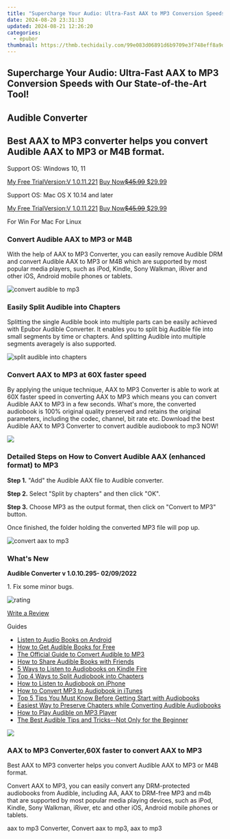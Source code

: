 ```yaml
---
title: "Supercharge Your Audio: Ultra-Fast AAX to MP3 Conversion Speeds with Our State-of-the-Art Tool!"
date: 2024-08-20 23:31:33
updated: 2024-08-21 12:26:20
categories:
  - epubor
thumbnail: https://thmb.techidaily.com/99e083d06891d6b9709e3f748eff8a9d6ada1ef3054d20b60fdb2ab68b2e719b.png
---
```


## Supercharge Your Audio: Ultra-Fast AAX to MP3 Conversion Speeds with Our State-of-the-Art Tool!

## Audible Converter

## Best AAX to MP3 converter helps you convert Audible AAX to MP3 or M4B format.

Support OS: Windows 10, 11

[My Free TrialVersion:V 1.0.11.221](https://tools.techidaily.com/epubor/audible-converter/) [Buy Now~~$45.99~~ $29.99](https://tools.techidaily.com/epubor/audible-converter/)

Support OS: Mac OS X 10.14 and later

[My Free TrialVersion:V 1.0.11.221](https://tools.techidaily.com/epubor/audible-converter/) [Buy Now~~$45.99~~ $29.99](https://tools.techidaily.com/epubor/audible-converter/)

For Win For Mac For Linux 



### Convert Audible AAX to MP3 or M4B

With the help of AAX to MP3 Converter, you can easily remove Audible DRM and convert Audible AAX to MP3 or M4B which are supported by most popular media players, such as iPod, Kindle, Sony Walkman, iRiver and other iOS, Android mobile phones or tablets. 

![convert audible to mp3](https://www.epubor.com/images/uppic/convert-audible-to-mp3-successfully-mac.png "audible converter, aax to mp3")



### Easily Split Audible into Chapters

Splitting the single Audible book into multiple parts can be easily achieved with Epubor Audible Converter. It enables you to split big Audible file into small segments by time or chapters. And splitting Audible into multiple segments averagely is also supported.

![split audible into chapters](http://www.epubor.com/images/uppic/split-audible-into-chapter-mac.png) 



### Convert AAX to MP3 at 60X faster speed

By applying the unique technique, AAX to MP3 Converter is able to work at 60X faster speed in converting AAX to MP3 which means you can convert Audible AAX to MP3 in a few seconds. What's more, the converted audiobook is 100% original quality preserved and retains the original parameters, including the codec, channel, bit rate etc. Download the best Audible AAX to MP3 Converter to convert audible audiobook to mp3 NOW!

![](http://www.epubor.com/images/fast-conversion.png)



### Detailed Steps on How to Convert Audible AAX (enhanced format) to MP3

**Step 1\.**  "Add" the Audible AAX file to Audible converter. 

**Step 2\.**  Select "Split by chapters" and then click "OK". 

**Step 3\.**  Choose MP3 as the output format, then click on "Convert to MP3" button. 

Once finished, the folder holding the converted MP3 file will pop up. 

![convert aax to mp3](http://www.epubor.com/images/uppic/convert-aax-to-mp3-adv.png) 



### What's New

**Audible Converter v 1.0.10.295- 02/09/2022** 

1\. Fix some minor bugs.

![rating](http://www.epubor.com/images/star.png)

[Write a Review](https://tools.techidaily.com/epubor/audible-converter/)

Guides 

* [Listen to Audio Books on Android](https://tools.techidaily.com/epubor/products/)
* [How to Get Audible Books for Free](https://tools.techidaily.com/epubor/products/)
* [The Official Guide to Convert Audible to MP3](https://tools.techidaily.com/epubor/products/)
* [How to Share Audible Books with Friends](https://tools.techidaily.com/epubor/products/)
* [5 Ways to Listen to Audiobooks on Kindle Fire](https://tools.techidaily.com/epubor/products/)
* [Top 4 Ways to Split Audiobook into Chapters](https://tools.techidaily.com/epubor/products/)
* [How to Listen to Audiobook on iPhone](https://tools.techidaily.com/epubor/products/)
* [How to Convert MP3 to Audiobook in iTunes](https://tools.techidaily.com/epubor/products/)
* [Top 5 Tips You Must Know Before Getting Start with Audiobooks](https://tools.techidaily.com/epubor/products/)
* [Easiest Way to Preserve Chapters while Converting Audible Audiobooks](https://tools.techidaily.com/epubor/products/)
* [How to Play Audible on MP3 Player](https://tools.techidaily.com/epubor/products/)
* [The Best Audible Tips and Tricks--Not Only for the Beginner](https://tools.techidaily.com/epubor/products/)

![](http://www.epubor.com/images/product-guide2.jpg) 



### AAX to MP3 Converter,60X faster to convert AAX to MP3

Best AAX to MP3 converter helps you convert Audible AAX to MP3 or M4B format.

Convert AAX to MP3, you can easily convert any DRM-protected audiobooks from Audible, including AA, AAX to DRM-free MP3 and m4b that are supported by most popular media playing devices, such as iPod, Kindle, Sony Walkman, iRiver, etc and other iOS, Android mobile phones or tablets.

aax to mp3 Converter, Convert aax to mp3, aax to mp3

<ins class="adsbygoogle"
     style="display:block"
     data-ad-format="autorelaxed"
     data-ad-client="ca-pub-7571918770474297"
     data-ad-slot="1223367746"></ins>



<ins class="adsbygoogle"
     style="display:block"
     data-ad-client="ca-pub-7571918770474297"
     data-ad-slot="8358498916"
     data-ad-format="auto"
     data-full-width-responsive="true"></ins>
